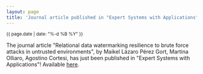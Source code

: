 ```yaml
---
layout: page
title: 'Journal article published in "Expert Systems with Applications"!'
---
```


<small>{{ page.date | date: "%-d %B %Y" }}</small>

The journal article "Relational data watermarking resilience to brute force attacks in untrusted environments", by Maikel Lázaro Pérez Gort, Martina Olliaro, Agostino Cortesi, has just been published in "Expert Systems with Applications"! Available [here](https://doi.org/10.1016/j.eswa.2022.118713).
